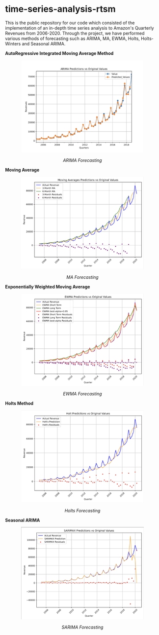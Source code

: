 # time-series-analysis-rtsm
This is the public repository for our code which consisted of the implementation of an in-depth time series analysis to Amazon's Quarterly Revenues from 2006-2020. Through the project, we have performed various methods of forecasting such as ARIMA, MA, EWMA, Holts, Holts-Winters and Seasonal ARIMA. 

**AutoRegressive Integrated Moving Average Method**
<p align="center">
<img width="400" alt="img1" src="https://github.com/vedantpalit/time-series-analysis-rtsm/blob/main/images/img1.png" >
</p>
<p align="center">
<i>ARIMA Forecasting</i>
</p>

**Moving Average**
<p align="center">
<img width="400" alt="img5" src="https://github.com/vedantpalit/time-series-analysis-rtsm/blob/main/images/img5.png" >
</p>
<p align="center">
<i>MA Forecasting</i>
</p>

**Exponentially Weighted Moving Average**
<p align="center">
<img width="400" alt="img4" src="https://github.com/vedantpalit/time-series-analysis-rtsm/blob/main/images/img4.png" >
</p>
<p align="center">
<i>EWMA Forecasting</i>
</p>

**Holts Method**
<p align="center">
<img width="400" alt="img3" src="https://github.com/vedantpalit/time-series-analysis-rtsm/blob/main/images/img3.png" >
</p>
<p align="center">
<i>Holts Forecasting</i>
</p>

**Seasonal ARIMA**
<p align="center">
<img width="400" alt="img2" src="https://github.com/vedantpalit/time-series-analysis-rtsm/blob/main/images/img2.png" >
</p>
<p align="center">
<i>SARIMA Forecasting</i>
</p>

